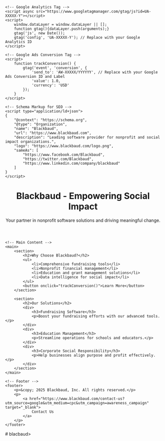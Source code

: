 <!DOCTYPE html>
<html lang="en">
<head>
    <meta charset="UTF-8">
    <meta name="viewport" content="width=device-width, initial-scale=1.0">
    <meta name="description" content="Discover how Blackbaud empowers nonprofits, educators, and change-makers to create social impact with innovative software solutions.">
    <meta name="keywords" content="Blackbaud, nonprofit software, social impact, fundraising tools, education management">
    <meta name="author" content="Blackbaud">
    <title>Blackbaud - Empowering Social Impact</title>

    <!-- Google Analytics Tag -->
    <script async src="https://www.googletagmanager.com/gtag/js?id=UA-XXXXX-Y"></script>
    <script>
        window.dataLayer = window.dataLayer || [];
        function gtag(){dataLayer.push(arguments);}
        gtag('js', new Date());
        gtag('config', 'UA-XXXXX-Y'); // Replace with your Google Analytics ID
    </script>

    <!-- Google Ads Conversion Tag -->
    <script>
        function trackConversion() {
            gtag('event', 'conversion', {
                'send_to': 'AW-XXXXX/YYYYYY', // Replace with your Google Ads Conversion ID and Label
                'value': 1.0,
                'currency': 'USD'
            });
        }
    </script>

    <!-- Schema Markup for SEO -->
    <script type="application/ld+json">
    {
        "@context": "https://schema.org",
        "@type": "Organization",
        "name": "Blackbaud",
        "url": "https://www.blackbaud.com",
        "description": "Leading software provider for nonprofit and social impact organizations.",
        "logo": "https://www.blackbaud.com/logo.png",
        "sameAs": [
            "https://www.facebook.com/Blackbaud",
            "https://twitter.com/Blackbaud",
            "https://www.linkedin.com/company/blackbaud"
        ]
    }
    </script>
</head>
<body>
    <header>
        <h1>Blackbaud - Empowering Social Impact</h1>
        <p>Your partner in nonprofit software solutions and driving meaningful change.</p>
    </header>

    <!-- Main Content -->
    <main>
        <section>
            <h2>Why Choose Blackbaud?</h2>
            <ul>
                <li>Comprehensive fundraising tools</li>
                <li>Nonprofit financial management</li>
                <li>Education and grant management solutions</li>
                <li>Data intelligence for social impact</li>
            </ul>
            <button onclick="trackConversion()">Learn More</button>
        </section>

        <section>
            <h2>Our Solutions</h2>
            <div>
                <h3>Fundraising Software</h3>
                <p>Boost your fundraising efforts with our advanced tools.</p>
            </div>
            <div>
                <h3>Education Management</h3>
                <p>Streamline operations for schools and educators.</p>
            </div>
            <div>
                <h3>Corporate Social Responsibility</h3>
                <p>Help businesses align purpose and profit effectively.</p>
            </div>
        </section>
    </main>

    <!-- Footer -->
    <footer>
        <p>&copy; 2025 Blackbaud, Inc. All rights reserved.</p>
        <p>
            <a href="https://www.blackbaud.com/contact-us?utm_source=google&utm_medium=cpc&utm_campaign=awareness_campaign" target="_blank">
                Contact Us
            </a>
        </p>
    </footer>
</body>
</html>
# blacbaud>
